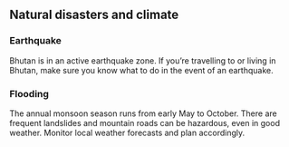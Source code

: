 ## Natural disasters and climate

### **Earthquake**

Bhutan is in an active earthquake zone. If you’re travelling to or living in Bhutan, make sure you know what to do in the event of an earthquake.

### **Flooding**

The annual monsoon season runs from early May to October. There are frequent landslides and mountain roads can be hazardous, even in good weather. Monitor local weather forecasts and plan accordingly.